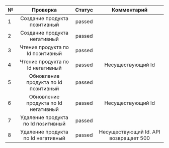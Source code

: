 №    | Проверка        | Статус         | Комментарий          |
:----|:----------------:|:-------------:|:--------------------:
1    |Создание продукта позитивный|passed|                     |
2    |Создание продукта негативный|passed|                     |
3    |Чтение продукта по Id позитивный|passed|                 |
4    |Чтение продукта по Id негативный|passed| Несуществующий Id
5    |Обновление продукта по Id позитивный|passed      |    |
6    |Обновление продукта по Id негативный|passed|Несуществующий Id|
7|  Удаление продукта по Id позитивный|passed|   |
8|Удаление продукта по Id негативный|passed|Несуществующий Id. API возвращает 500
